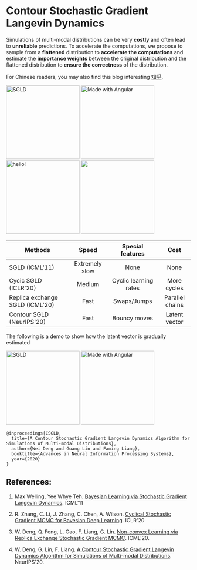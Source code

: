 # Contour Stochastic Gradient Langevin Dynamics

Simulations of multi-modal distributions can be very **costly** and often lead to **unreliable** predictions. To accelerate the computations, we propose to sample from a **flattened** distribution to **accelerate the computations** and estimate the **importance weights** between the original distribution and the flattened distribution to **ensure the correctness** of the distribution. 

For Chinese readers, you may also find this blog interesting [知乎](https://zhuanlan.zhihu.com/p/267633636).



<p float="left">
  <img src="figures/SGLD.gif" width="200" title="SGLD"/>
  <img src="figures/cycSGLD.gif" width="200" alt="Made with Angular" title="Angular" /> 
  <img src="figures/reSGLD.gif" width="200" alt="hello!" title="adam solomon's hello"/>
  <img src="figures/CSGLD.gif" width="200" />
</p>



| Methods   |      Speed      | Special features  | Cost |
|----------|:-------------:|:-------------:|:-------------:|
| SGLD (ICML'11) |  Extremely slow | None | None |
| Cycic SGLD (ICLR'20) |    Medium   | Cyclic learning rates  | More cycles |
| Replica exchange SGLD (ICML'20) | Fast | Swaps/Jumps | Parallel chains |
| Contour SGLD (NeurIPS'20) | Fast | Bouncy moves | Latent vector |



The following is a demo to show how the latent vector is gradually estimated
<p float="left">
  <img src="figures/CSGLD_with_PDF.gif" width="200" title="SGLD"/>
  <img src="figures/CSGLD_PDF.gif" width="200" alt="Made with Angular" title="Angular" /> 
</p>


```
@inproceedings{CSGLD,
  title={A Contour Stochastic Gradient Langevin Dynamics Algorithm for Simulations of Multi-modal Distributions},
  author={Wei Deng and Guang Lin and Faming Liang},
  booktitle={Advances in Neural Information Processing Systems},
  year={2020}
}
```

## References:

1. Max Welling, Yee Whye Teh. [Bayesian Learning via Stochastic Gradient Langevin Dynamics](https://pdfs.semanticscholar.org/aeed/631d6a84100b5e9a021ec1914095c66de415.pdf). ICML'11

2. R. Zhang, C. Li, J. Zhang, C. Chen, A. Wilson. [Cyclical Stochastic Gradient MCMC for Bayesian Deep Learning](https://arxiv.org/pdf/1902.03932.pdf). ICLR'20

3. W. Deng, Q. Feng, L. Gao, F. Liang, G. Lin. [Non-convex Learning via Replica Exchange Stochastic Gradient MCMC](https://arxiv.org/pdf/2008.05367.pdf). ICML'20.

4. W. Deng, G. Lin, F. Liang. [A Contour Stochastic Gradient Langevin Dynamics Algorithm for Simulations of Multi-modal Distributions](https://arxiv.org/pdf/2010.09800.pdf). NeurIPS'20.
